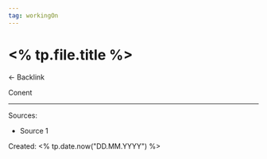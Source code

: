 ```yaml
---
tag: workingOn
---
```

# <% tp.file.title %>



$\leftarrow$ Backlink


Conent



---
Sources:
- Source 1

Created: <% tp.date.now("DD.MM.YYYY") %>
